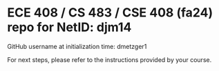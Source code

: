 # ECE 408 / CS 483 / CSE 408 (fa24) repo for NetID: djm14

GitHub username at initialization time: dmetzger1

For next steps, please refer to the instructions provided by your course.
